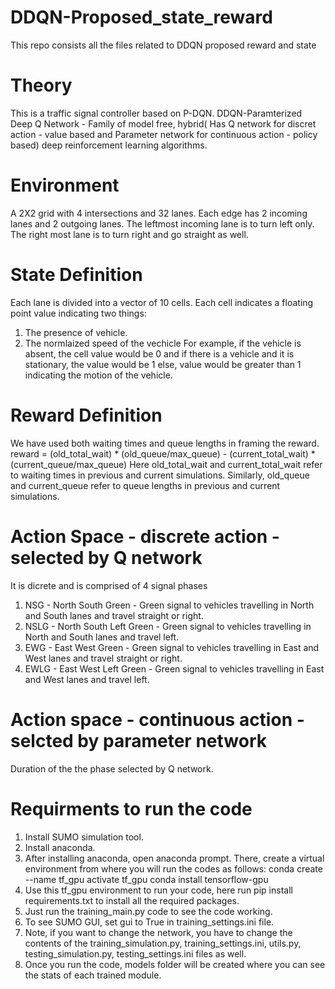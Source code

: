 # DDQN-Proposed_state_reward
This repo consists all the files related to DDQN proposed reward and state
# Theory
This is a traffic signal controller based on P-DQN.
DDQN-Paramterized Deep Q Network - Family of model free, hybrid( Has Q network for discret action - value based and Parameter network for continuous action - policy based) deep reinforcement learning algorithms.
# Environment
A 2X2 grid with 4 intersections and 32 lanes. Each edge has 2 incoming lanes and 2 outgoing lanes. The leftmost incoming lane is to turn left only. The right most lane is to turn right and go straight as well.
# State Definition
Each lane is divided into a vector of 10 cells. Each cell indicates a floating point value indicating two things:
1. The presence of vehicle.
2. The normlaized speed of the vechicle
For example, if the vehicle is absent, the cell value would be 0 and if there is a vehicle and it is stationary, the value would be 1 else, value would be greater than 1 indicating the motion of the vehicle.
# Reward Definition
We have used both waiting times and queue lengths in framing the reward.
reward = (old_total_wait) * (old_queue/max_queue) - (current_total_wait) * (current_queue/max_queue)
Here old_total_wait and current_total_wait refer to waiting times in previous and current simulations. Similarly, old_queue and current_queue refer to queue lengths in previous and current simulations.
# Action Space - discrete action - selected by Q network
It is dicrete and is comprised of 4 signal phases
1. NSG - North South Green - Green signal to vehicles travelling in North and South lanes and travel straight or right.
2. NSLG - North South Left Green - Green signal to vehicles travelling in North and South lanes and travel left.
3. EWG - East West Green - Green signal to vehicles travelling in East and West lanes and travel straight or right.
4. EWLG - East West Left Green - Green signal to vehicles travelling in East and West lanes and travel left.
# Action space - continuous action - selcted by parameter network
Duration of the the phase selected by Q network.
# Requirments to run the code
1. Install SUMO simulation tool.
2. Install anaconda.
3. After installing anaconda, open anaconda prompt. There, create a virtual environment from where you will run the codes as follows:
conda create --name tf_gpu
activate tf_gpu
conda install tensorflow-gpu
4. Use this tf_gpu environment to run your code, here run pip install requirements.txt to install all the required packages.
5. Just run the training_main.py code to see the code working.
6. To see SUMO GUI, set gui to True in training_settings.ini file.
7. Note, if you want to change the network, you have to change the contents of the training_simulation.py, training_settings.ini, utils.py, testing_simulation.py, testing_settings.ini files as well.
8. Once you run the code, models folder will be created where you can see the stats of each trained module.
